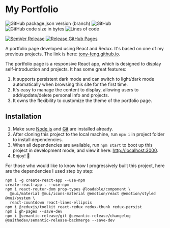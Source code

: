 # My Portfolio

![GitHub package.json version (branch)](https://img.shields.io/github/package-json/v/tony-feng/tony-feng.github.io/main)
![GitHub](https://img.shields.io/github/license/tony-feng/tony-feng.github.io)
![GitHub code size in bytes](https://img.shields.io/github/languages/code-size/tony-feng/tony-feng.github.io)
![Lines of code](https://img.shields.io/tokei/lines/github/tony-feng/tony-feng.github.io)

[![SemVer Release](https://github.com/Tony-Feng/tony-feng.github.io/actions/workflows/semver-release.yaml/badge.svg?branch=main)](https://github.com/Tony-Feng/tony-feng.github.io/actions/workflows/semver-release.yaml)
[![Release GitHub Pages](https://github.com/Tony-Feng/tony-feng.github.io/actions/workflows/release-github-pages.yaml/badge.svg?branch=main)](https://github.com/Tony-Feng/tony-feng.github.io/actions/workflows/release-github-pages.yaml)

A portfolio page developed using React and Redux. It's based on one of my previous projects.
The link is here: [tony-feng.github.io](http://tony-feng.github.io/).

The portfolio page is a responsive React app, which is designed to display self-introduction and projects.
It has some great features:
1. It supports persistent dark mode and can switch to light/dark mode automatically when browsing this site for the first time.
2. It's easy to manage the content to display, allowing users to add/update/delete personal info and projects.
3. It owns the flexibility to customize the theme of the portfolio page.

## Installation

1. Make sure [Node.js](https://nodejs.org/en/) and [Git](https://git-scm.com/) are installed already.
2. After cloning this project to the local machine, run `npm i` in project folder to install dependencies.
3. When all dependencies are available, run `npm start` to boot up this project in development mode, and view it here: [http://localhost:3000](http://localhost:3000).
4. Enjoy! :rocket:

For those who would like to know how I progressively built this project, here are the dependencies I used step by step:
```
npm i -g create-react-app --use-npm
create-react-app . --use-npm
npm i react-router-dom prop-types @loadable/component \
  @mui/material @mui/icons-material @emotion/react @emotion/styled @mui/system \
  react-countdown react-lines-ellipsis
npm i @reduxjs/toolkit react-redux redux-thunk redux-persist
npm i gh-pages --save-dev
npm i @semantic-release/git @semantic-release/changelog @saithodev/semantic-release-backmerge --save-dev
```
